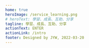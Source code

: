 ```yaml
---
home: true
heroImage: /service_learning.png
# heroText: 學習、成長、互助、分享
tagline: 學習、成長、互助、分享
actionText: ENTER
actionLink: /intro
footer: Designed by JYW, 2022-03-20
---
```


